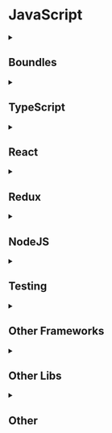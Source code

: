 <link rel="stylesheet" href="./css/styles.css">

# JavaScript

<details>
<summary><h2>Boundles</h2></summary>

1. Webpack - [https://webpack.js.org/](https://webpack.js.org/)
2. Yarn - [https://classic.yarnpkg.com/lang/en/](https://classic.yarnpkg.com/lang/en/)

</details>

<details>
<summary><h2>TypeScript</h2></summary>

1. TypeScript - [https://www.typescriptlang.org/index.html](https://www.typescriptlang.org/index.html)

</details>

<details>
<summary><h2>React</h2></summary>

React - [https://reactjs.org/](https://reactjs.org/)

### React Frameworks

1. NextJS - [https://nextjs.org/](https://nextjs.org/)

### React Libs

1. [https://reacttraining.com/react-router/](https://reacttraining.com/react-router/)
2. [https://reactcommunity.org/react-transition-group/](https://reactcommunity.org/react-transition-group/)
3. [https://github.com/schiehll/react-alert](https://github.com/schiehll/react-alert)

</details>

<details>
<summary><h2>Redux</h2></summary>

Redux - [https://redux.js.org/](https://redux.js.org/)

### Redux Libs

1. [https://react-redux.js.org/](https://react-redux.js.org/)
2. [https://redux-form.com/](https://redux-form.com/)
3. [https://github.com/reduxjs/redux-thunk](https://github.com/reduxjs/redux-thunk)
4. [https://redux-saga.js.org/](https://redux-saga.js.org/)
5. [https://github.com/zalmoxisus/redux-devtools-extension](https://github.com/zalmoxisus/redux-devtools-extension)
6. [https://redux-toolkit.js.org/](https://redux-toolkit.js.org/)
7. [https://github.com/rt2zz/redux-persist](https://github.com/rt2zz/redux-persist)

</details>

<details>
<summary><h2>NodeJS</h2></summary>

NodeJS - [https://nodejs.org/en/](https://nodejs.org/en/)

### NodeJS Frameworks

1. [https://adonisjs.com/](https://adonisjs.com/)
2. [https://expressjs.com/](https://expressjs.com/)
3. [https://www.fastify.io/](https://www.fastify.io/)
4. [https://hapi.dev/](https://hapi.dev/)
5. [https://koajs.com/](https://koajs.com/)
6. [https://loopback.io/](https://loopback.io/)
7. [https://nestjs.com/](https://nestjs.com/)

### NodeJS Libs

1. [https://nodemon.io/](https://nodemon.io/)
2. [http://www.passportjs.org/](http://www.passportjs.org/)
3. [https://github.com/SoftwareBrothers/admin-bro](https://github.com/SoftwareBrothers/admin-bro)
4. [https://www.npmjs.com/package/node-mysql-admin](https://www.npmjs.com/package/node-mysql-admin)

</details>

<details>
<summary><h2>Testing</h2></summary>

1. JestJS - [https://jestjs.io/en/](https://jestjs.io/en/)

</details>

<details>
<summary><h2>Other Frameworks</h2></summary>

1. RxJS - [https://rxjs-dev.firebaseapp.com/](https://rxjs-dev.firebaseapp.com/)
2. GraphQL - [https://graphql.org/](https://graphql.org/)
3. Apolli GraphQL - [https://www.apollographql.com/](https://www.apollographql.com/)
4. Angular - [https://angular.io/](https://angular.io/)
5. NgRx - [https://ngrx.io/](https://ngrx.io/)
6. VueJS - [https://vuejs.org/](https://vuejs.org/)
7. Electron - [https://www.electronforge.io/](https://www.electronforge.io/)

</details>

<details>
<summary><h2>Other Libs</h2></summary>

1. [https://www.npmjs.com/package/bcryptjs](https://www.npmjs.com/package/bcryptjs)
2. [https://github.com/lorenwest/node-config](https://github.com/lorenwest/node-config) #node
3. [https://www.npmjs.com/package/shortid](https://www.npmjs.com/package/shortid)
4. [https://www.npmjs.com/package/mysql](https://www.npmjs.com/package/mysql) #node #mysql
5. [https://www.npmjs.com/package/mysql2](https://www.npmjs.com/package/mysql2) #node #mysql
6. [https://www.npmjs.com/package/jsonwebtoken](https://www.npmjs.com/package/jsonwebtoken) #JWT
7. [https://express-validator.github.io/docs/](https://express-validator.github.io/docs/) #express
8. [https://www.npmjs.com/package/svg-url-loader](https://www.npmjs.com/package/svg-url-loader) #react
9. [https://www.npmjs.com/package/react-svg-loader](https://www.npmjs.com/package/react-svg-loader) #react
10. [https://leafletjs.com/](https://leafletjs.com/) #maps
11. [https://immutable-js.github.io/immutable-js/](https://immutable-js.github.io/immutable-js/)
12. [https://www.chartjs.org/](https://www.chartjs.org/)
13. [http://hammerjs.github.io/](http://hammerjs.github.io/) #touch
14. [https://d3js.org/](https://d3js.org/)
15. [http://bluebirdjs.com/docs/getting-started.html](http://bluebirdjs.com/docs/getting-started.html)

</details>

<details>
<summary><h2>Other</h2></summary>

1. [https://www.meteor.com/](https://www.meteor.com/)
2. [https://github.com/zeit/micro](https://github.com/zeit/micro)
3. [https://nx.dev/](https://nx.dev/)
4. [https://socket.io/](https://socket.io/)
5. [https://www.babylonjs.com/](https://www.babylonjs.com/) #3D
6. [https://threejs.org/](https://threejs.org/)
7. [https://phaser.io/](https://phaser.io/)
8. [https://github.com/tj/co](https://github.com/tj/co)

</details>
